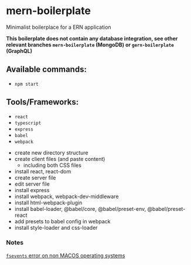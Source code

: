 # mern-boilerplate
Minimalist boilerplace for a ERN application

**This boilerplate does not contain any database integration, see other relevant branches `mern-boilerplate` (MongoDB) or `gern-boilerplate` (GraphQL)**

## Available commands:
 - `npm start`
 
## Tools/Frameworks:
- `react`
- `typescript`
- `express`
- `babel`
- `webpack`

* create new directory structure
* create client files (and paste content)
	* including both CSS files
* install react, react-dom
* create server file
* edit server file
* install express
* install webpack, webpack-dev-middleware
* install html-webpack-plugin
* install babel-loader, @babel/core, @babel/preset-env, @babel/preset-react
* add presets to babel config in webpack
* install style-loader and css-loader

### Notes

[`fsevents` error on non MACOS operating systems](https://stackoverflow.com/questions/46929196/how-to-solve-npm-install-throwing-fsevents-warning-on-non-mac-os)